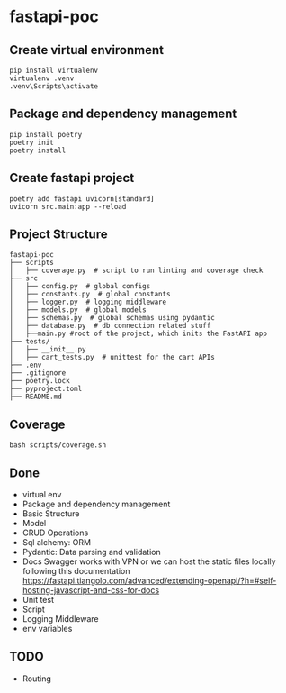 # fastapi-poc
## Create virtual environment
```
pip install virtualenv
virtualenv .venv
.venv\Scripts\activate
```
## Package and dependency management
```
pip install poetry
poetry init 
poetry install
```
## Create fastapi project
```
poetry add fastapi uvicorn[standard]
uvicorn src.main:app --reload
```
## Project Structure
```
fastapi-poc
├── scripts
│   ├── coverage.py  # script to run linting and coverage check
├── src
│   ├── config.py  # global configs
│   ├── constants.py  # global constants
│   ├── logger.py  # logging middleware
│   ├── models.py  # global models
│   ├── schemas.py  # global schemas using pydantic
│   ├── database.py  # db connection related stuff
│   ├──main.py #root of the project, which inits the FastAPI app
├── tests/
│   ├── __init__.py  
│   ├── cart_tests.py  # unittest for the cart APIs
├── .env
├── .gitignore
├── poetry.lock
├── pyproject.toml
├── README.md
```
## Coverage
```
bash scripts/coverage.sh
```
## Done
- virtual env
- Package and dependency management
- Basic Structure
- Model
- CRUD Operations
- Sql alchemy: ORM
- Pydantic: Data parsing and validation 
- Docs Swagger works with VPN or we can host the static files locally following this documentation https://fastapi.tiangolo.com/advanced/extending-openapi/?h=#self-hosting-javascript-and-css-for-docs
- Unit test
- Script
- Logging Middleware
- env variables
## TODO
- Routing